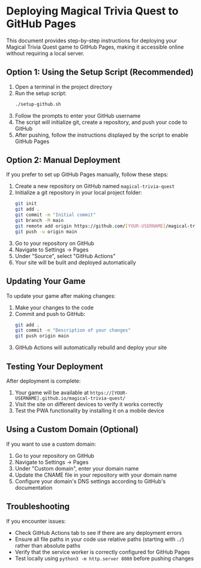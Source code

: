 # Deploying Magical Trivia Quest to GitHub Pages

This document provides step-by-step instructions for deploying your Magical Trivia Quest game to GitHub Pages, making it accessible online without requiring a local server.

## Option 1: Using the Setup Script (Recommended)

1. Open a terminal in the project directory
2. Run the setup script:
   ```bash
   ./setup-github.sh
   ```
3. Follow the prompts to enter your GitHub username
4. The script will initialize git, create a repository, and push your code to GitHub
5. After pushing, follow the instructions displayed by the script to enable GitHub Pages

## Option 2: Manual Deployment

If you prefer to set up GitHub Pages manually, follow these steps:

1. Create a new repository on GitHub named `magical-trivia-quest`
2. Initialize a git repository in your local project folder:
   ```bash
   git init
   git add .
   git commit -m "Initial commit"
   git branch -M main
   git remote add origin https://github.com/[YOUR-USERNAME]/magical-trivia-quest.git
   git push -u origin main
   ```
3. Go to your repository on GitHub
4. Navigate to Settings → Pages
5. Under "Source", select "GitHub Actions"
6. Your site will be built and deployed automatically

## Updating Your Game

To update your game after making changes:

1. Make your changes to the code
2. Commit and push to GitHub:
   ```bash
   git add .
   git commit -m "Description of your changes"
   git push origin main
   ```
3. GitHub Actions will automatically rebuild and deploy your site

## Testing Your Deployment

After deployment is complete:

1. Your game will be available at `https://[YOUR-USERNAME].github.io/magical-trivia-quest/`
2. Visit the site on different devices to verify it works correctly
3. Test the PWA functionality by installing it on a mobile device

## Using a Custom Domain (Optional)

If you want to use a custom domain:

1. Go to your repository on GitHub
2. Navigate to Settings → Pages
3. Under "Custom domain", enter your domain name
4. Update the CNAME file in your repository with your domain name
5. Configure your domain's DNS settings according to GitHub's documentation

## Troubleshooting

If you encounter issues:

- Check GitHub Actions tab to see if there are any deployment errors
- Ensure all file paths in your code use relative paths (starting with `./`) rather than absolute paths
- Verify that the service worker is correctly configured for GitHub Pages
- Test locally using `python3 -m http.server 8080` before pushing changes
